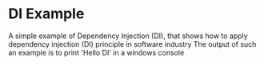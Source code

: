 # DI Example
A simple example of Dependency Injection (DI), that shows how to apply dependency injection (DI) principle in software industry
The output of such an example is to print 'Hello DI' in a windows console
